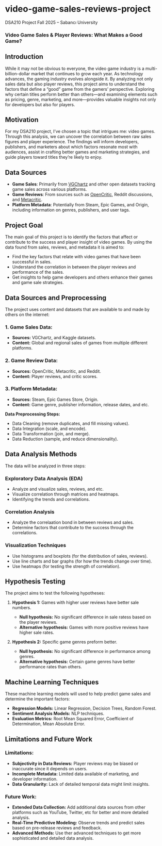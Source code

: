 # video-game-sales-reviews-project  
DSA210 Project Fall 2025 – Sabancı University  

### **Video Game Sales & Player Reviews: What Makes a Good Game?**

## Introduction  
While it may not be obvious to everyone, the video game industry is a multi-billion-dollar market that continues to grow each year. As technology advances, the gaming industry evolves alongside it. By analyzing not only sales data but also player reviews, this project aims to understand the factors that define a “good” game from the gamers’ perspective. Exploring why certain titles perform better than others—and examining elements such as pricing, genre, marketing, and more—provides valuable insights not only for developers but also for players.

## Motivation  
For my DSA210 project, I’ve chosen a topic that intrigues me: video games. Through this analysis, we can uncover the correlation between raw sales figures and player experience. The findings will inform developers, publishers, and marketers about which factors resonate most with audiences, assist in crafting better games and marketing strategies, and guide players toward titles they’re likely to enjoy.

## Data Sources  
- **Game Sales**: Primarily from [VGChartz](https://www.vgchartz.com/) and other open datasets tracking game sales across various platforms.  
- **Game Reviews**: From sources such as [OpenCritic](https://opencritic.com/), Reddit discussions, and [Metacritic](https://www.metacritic.com/).  
- **Platform Metadata**: Potentially from Steam, Epic Games, and Origin, including information on genres, publishers, and user tags.  

## Project Goal

The main goal of this project is to identify the factors that affect or contribute to the success and player insight of video games. By using the data found from sales, reviews, and metadata it is aimed to:

- Find the key factors that relate with video games that have been successful in sales. 
- Understand the correlation in between the player reviews and performance of the sales.
- Get insights to help game developers and others enhance their games and game sale strategies.

## Data Sources and Preprocessing

The project uses content and datasets that are available to and made by others on the internet:

### 1. Game Sales Data:
- **Sources:** VGChartz, and Kaggle datasets.
- **Content:** Global and regional sales of games from multiple different platforms.

### 2. Game Review Data:
- **Sources:** OpenCritic, Metacritic, and Reddit.
- **Content:** Player reviews, and critic scores.

### 3. Platform Metadata:
- **Sources:** Steam, Epic Games Store, Origin.
- **Content:** Game genre, publisher information, release dates, and etc.

**Data Preprocessing Steps:**
- Data Cleaning (remove duplicates, and fill missing values).
- Data Integration (scale, and encode).
- Data Transformation (join, and merge).
- Data Reduction (sample, and reduce dimensionality).

## Data Analysis Methods

The data will be analyzed in three steps:

### Exploratory Data Analysis (EDA)
- Analyze and visualize sales, reviews, and etc.
- Visualize correlation through matrices and heatmaps.
- Identifying the trends and correlations.

### Correlation Analysis
- Analyze the correlaation bond in between reviews and sales.
- Determine factors that contribute to the success through the correlations.

### Visualization Techniques
- Use histograms and boxplots (for the distribution of sales, reviews).
- Use line charts and bar graphs (for how the trends change over time).
- Use heatmaps (for testing the strength of correlation).

## Hypothesis Testing

The project aims to test the following hypotheses:

1. **Hypothesis 1:** Games with higher user reviews have better sale numbers.
   - **Null hypothesis:** No significant difference in sale ratess based on the player reviews.
   - **Alternative hypothesis:** Games with more positive reviews have higher sale rates.

2. **Hypothesis 2:** Specific game genres preform better.
   - **Null hypothesis:** No significant difference in performance among genres.
   - **Alternative hypothesis:** Certain game genres have better performance rates than others.

## Machine Learning Techniques

These machine learning models will used to help predict game sales and determine the important factors:

- **Regression Models:** Linear Regression, Decision Trees, Random Forest.
- **Sentiment Analysis Models:** NLP techniques.
- **Evaluation Metrics:** Root Mean Squared Error, Coefficient of Determination, Mean Absolute Error.

## Limitations and Future Work

### Limitations:
- **Subjectivity in Data Reviews:** Player reviews may be biased or inaccurate since it depends on users.
- **Incomplete Metadata:** Limited data available of marketing, and developer information.
- **Data Granularity:** Lack of detailed temporal data might limit insights.

### Future Work:
- **Extended Data Collection:** Add additional data sources from other platforms such as YouTube, Twitter, etc for better and more detailed analysis.
- **Real-Time Predictive Modeling:** Observe trends and predict sales based on pre-release reviews and feedback.
- **Advanced Methods:** Use ther advanced techniques to get more sophisticated and detailed data analysis.


